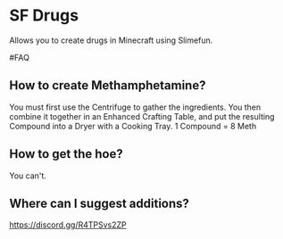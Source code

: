 # SF Drugs
Allows you to create drugs in Minecraft using Slimefun.

#FAQ
## How to create Methamphetamine?
You must first use the Centrifuge to gather the ingredients. You then combine it together in an
Enhanced Crafting Table, and put the resulting Compound into a Dryer with a Cooking Tray.
1 Compound = 8 Meth

## How to get the hoe?
You can't.

## Where can I suggest additions?
https://discord.gg/R4TPSvs2ZP
